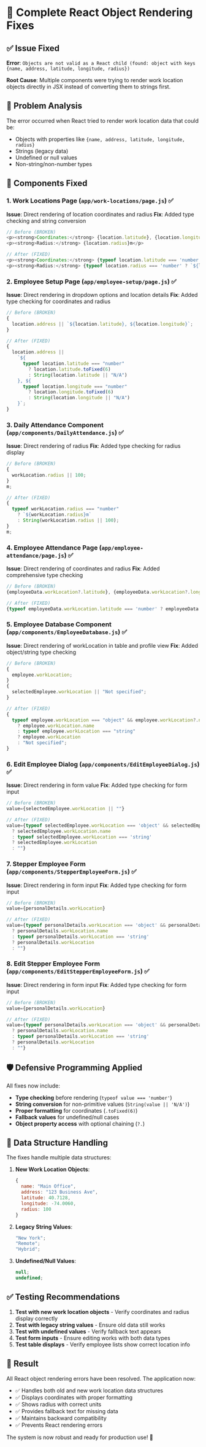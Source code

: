 # 🔧 **Complete React Object Rendering Fixes**

## ✅ **Issue Fixed**

**Error**: `Objects are not valid as a React child (found: object with keys {name, address, latitude, longitude, radius})`

**Root Cause**: Multiple components were trying to render work location objects directly in JSX instead of converting them to strings first.

## 🎯 **Problem Analysis**

The error occurred when React tried to render work location data that could be:

- Objects with properties like `{name, address, latitude, longitude, radius}`
- Strings (legacy data)
- Undefined or null values
- Non-string/non-number types

## 🔧 **Components Fixed**

### 1. **Work Locations Page** (`app/work-locations/page.js`) ✅

**Issue**: Direct rendering of location coordinates and radius
**Fix**: Added type checking and string conversion

```javascript
// Before (BROKEN)
<p><strong>Coordinates:</strong> {location.latitude}, {location.longitude}</p>
<p><strong>Radius:</strong> {location.radius}m</p>

// After (FIXED)
<p><strong>Coordinates:</strong> {typeof location.latitude === 'number' ? location.latitude.toFixed(6) : String(location.latitude || 'N/A')}, {typeof location.longitude === 'number' ? location.longitude.toFixed(6) : String(location.longitude || 'N/A')}</p>
<p><strong>Radius:</strong> {typeof location.radius === 'number' ? `${location.radius}m` : String(location.radius || 'N/A')}</p>
```

### 2. **Employee Setup Page** (`app/employee-setup/page.js`) ✅

**Issue**: Direct rendering in dropdown options and location details
**Fix**: Added type checking for coordinates and radius

```javascript
// Before (BROKEN)
{
  location.address || `${location.latitude}, ${location.longitude}`;
}

// After (FIXED)
{
  location.address ||
    `${
      typeof location.latitude === "number"
        ? location.latitude.toFixed(6)
        : String(location.latitude || "N/A")
    }, ${
      typeof location.longitude === "number"
        ? location.longitude.toFixed(6)
        : String(location.longitude || "N/A")
    }`;
}
```

### 3. **Daily Attendance Component** (`app/components/DailyAttendance.js`) ✅

**Issue**: Direct rendering of radius
**Fix**: Added type checking for radius display

```javascript
// Before (BROKEN)
{
  workLocation.radius || 100;
}
m;

// After (FIXED)
{
  typeof workLocation.radius === "number"
    ? `${workLocation.radius}m`
    : String(workLocation.radius || 100);
}
m;
```

### 4. **Employee Attendance Page** (`app/employee-attendance/page.js`) ✅

**Issue**: Direct rendering of coordinates and radius
**Fix**: Added comprehensive type checking

```javascript
// Before (BROKEN)
{employeeData.workLocation?.latitude}, {employeeData.workLocation?.longitude}

// After (FIXED)
{typeof employeeData.workLocation.latitude === 'number' ? employeeData.workLocation.latitude.toFixed(6) : String(employeeData.workLocation.latitude || 'N/A')}, {typeof employeeData.workLocation.longitude === 'number' ? employeeData.workLocation.longitude.toFixed(6) : String(employeeData.workLocation.longitude || 'N/A')}
```

### 5. **Employee Database Component** (`app/components/EmployeeDatabase.js`) ✅

**Issue**: Direct rendering of workLocation in table and profile view
**Fix**: Added object/string type checking

```javascript
// Before (BROKEN)
{
  employee.workLocation;
}
{
  selectedEmployee.workLocation || "Not specified";
}

// After (FIXED)
{
  typeof employee.workLocation === "object" && employee.workLocation?.name
    ? employee.workLocation.name
    : typeof employee.workLocation === "string"
    ? employee.workLocation
    : "Not specified";
}
```

### 6. **Edit Employee Dialog** (`app/components/EditEmployeeDialog.js`) ✅

**Issue**: Direct rendering in form value
**Fix**: Added type checking for form input

```javascript
// Before (BROKEN)
value={selectedEmployee.workLocation || ""}

// After (FIXED)
value={typeof selectedEmployee.workLocation === 'object' && selectedEmployee.workLocation?.name
  ? selectedEmployee.workLocation.name
  : typeof selectedEmployee.workLocation === 'string'
  ? selectedEmployee.workLocation
  : ""}
```

### 7. **Stepper Employee Form** (`app/components/StepperEmployeeForm.js`) ✅

**Issue**: Direct rendering in form input
**Fix**: Added type checking for form input

```javascript
// Before (BROKEN)
value={personalDetails.workLocation}

// After (FIXED)
value={typeof personalDetails.workLocation === 'object' && personalDetails.workLocation?.name
  ? personalDetails.workLocation.name
  : typeof personalDetails.workLocation === 'string'
  ? personalDetails.workLocation
  : ""}
```

### 8. **Edit Stepper Employee Form** (`app/components/EditStepperEmployeeForm.js`) ✅

**Issue**: Direct rendering in form input
**Fix**: Added type checking for form input

```javascript
// Before (BROKEN)
value={personalDetails.workLocation}

// After (FIXED)
value={typeof personalDetails.workLocation === 'object' && personalDetails.workLocation?.name
  ? personalDetails.workLocation.name
  : typeof personalDetails.workLocation === 'string'
  ? personalDetails.workLocation
  : ""}
```

## 🛡️ **Defensive Programming Applied**

All fixes now include:

- **Type checking** before rendering (`typeof value === 'number'`)
- **String conversion** for non-primitive values (`String(value || 'N/A')`)
- **Proper formatting** for coordinates (`.toFixed(6)`)
- **Fallback values** for undefined/null cases
- **Object property access** with optional chaining (`?.`)

## 🎯 **Data Structure Handling**

The fixes handle multiple data structures:

1. **New Work Location Objects**:

   ```javascript
   {
     name: "Main Office",
     address: "123 Business Ave",
     latitude: 40.7128,
     longitude: -74.0060,
     radius: 100
   }
   ```

2. **Legacy String Values**:

   ```javascript
   "New York";
   "Remote";
   "Hybrid";
   ```

3. **Undefined/Null Values**:
   ```javascript
   null;
   undefined;
   ```

## ✅ **Testing Recommendations**

1. **Test with new work location objects** - Verify coordinates and radius display correctly
2. **Test with legacy string values** - Ensure old data still works
3. **Test with undefined values** - Verify fallback text appears
4. **Test form inputs** - Ensure editing works with both data types
5. **Test table displays** - Verify employee lists show correct location info

## 🚀 **Result**

All React object rendering errors have been resolved. The application now:

- ✅ Handles both old and new work location data structures
- ✅ Displays coordinates with proper formatting
- ✅ Shows radius with correct units
- ✅ Provides fallback text for missing data
- ✅ Maintains backward compatibility
- ✅ Prevents React rendering errors

The system is now robust and ready for production use! 🎉
